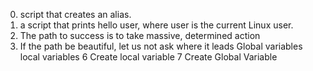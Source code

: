 0. script that creates an alias.
1. a script that prints hello user, where user is the current Linux user.
2. The path to success is to take massive, determined action
3. If the path be beautiful, let us not ask where it leads
Global variables
local variables
6 Create local variable
7 Create Global Variable
